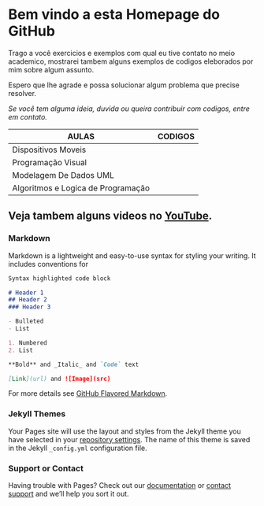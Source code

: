 # Bem vindo a esta Homepage do GitHub

Trago a você exercicios e exemplos com qual eu tive contato no meio academico, mostrarei tambem alguns exemplos de codigos eleborados por mim sobre algum assunto.

Espero que lhe agrade e possa solucionar algum problema que precise resolver.

_Se você tem alguma ideia, duvida ou queira contribuir com codigos, entre em contato._

AULAS|CODIGOS
-----|-------
Dispositivos Moveis|
Programação Visual|
Modelagem De Dados UML|
Algoritmos e Logica de Programação|

##  Veja tambem alguns videos no [YouTube](YouTube).
### Markdown

Markdown is a lightweight and easy-to-use syntax for styling your writing. It includes conventions for

```markdown
Syntax highlighted code block

# Header 1
## Header 2
### Header 3

- Bulleted
- List

1. Numbered
2. List

**Bold** and _Italic_ and `Code` text

[Link](url) and ![Image](src)
```

For more details see [GitHub Flavored Markdown](https://guides.github.com/features/mastering-markdown/).

### Jekyll Themes

Your Pages site will use the layout and styles from the Jekyll theme you have selected in your [repository settings](https://github.com/wizardigor/igorgomesads.github.io/settings). The name of this theme is saved in the Jekyll `_config.yml` configuration file.

### Support or Contact

Having trouble with Pages? Check out our [documentation](https://help.github.com/categories/github-pages-basics/) or [contact support](https://github.com/contact) and we’ll help you sort it out.
